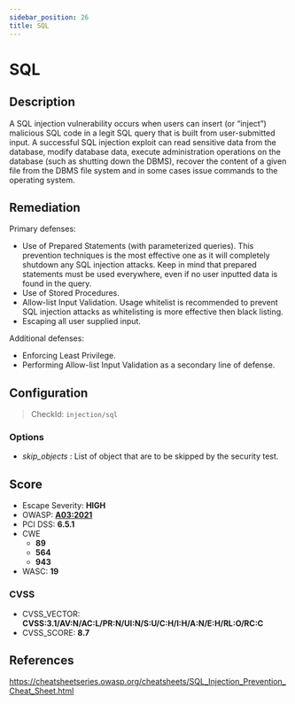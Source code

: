 ```yaml
---
sidebar_position: 26
title: SQL
---
```


# SQL

## Description

A SQL injection vulnerability occurs when users can insert (or “inject”) malicious SQL code in a legit SQL query that is built from user-submitted input.
A successful SQL injection exploit can read sensitive data from the database, modify database data, execute administration operations on the database (such as shutting down the DBMS), recover the content of a given file from the DBMS file system and in some cases issue commands to the operating system.

## Remediation

Primary defenses:
- Use of Prepared Statements (with parameterized queries). This prevention techniques is the most effective one as it will completely shutdown any SQL injection attacks. Keep in mind that prepared statements must be used everywhere, even if no user inputted data is found in the query.
- Use of Stored Procedures.
- Allow-list Input Validation. Usage whitelist is recommended to prevent SQL injection attacks as whitelisting is more effective then black listing.
- Escaping all user supplied input.

Additional defenses:
- Enforcing Least Privilege.
- Performing Allow-list Input Validation as a secondary line of defense.


## Configuration

> CheckId: `injection/sql`

### Options

- *skip_objects* : List of object that are to be skipped by the security test.




## Score

- Escape Severity: **<span className="high-severity">HIGH</span>**
- OWASP: **[A03:2021](https://owasp.org/Top10/A03_2021-Injection/)**
- PCI DSS: **6.5.1**
- CWE
  - **89**
  - **564**
  - **943**
- WASC: **19**



### CVSS

- CVSS_VECTOR: **CVSS:3.1/AV:N/AC:L/PR:N/UI:N/S:U/C:H/I:H/A:N/E:H/RL:O/RC:C**
- CVSS_SCORE: **8.7**

## References

https://cheatsheetseries.owasp.org/cheatsheets/SQL_Injection_Prevention_Cheat_Sheet.html
